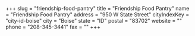 +++
slug = "friendship-food-pantry"
title = "Friendship Food Pantry"
name = "Friendship Food Pantry"
address = "950 W State Street"
cityIndexKey = "city-id-boise"
city = "Boise"
state = "ID"
postal = "83702"
website = ""
phone = "208-345-3441"
fax = ""
+++
